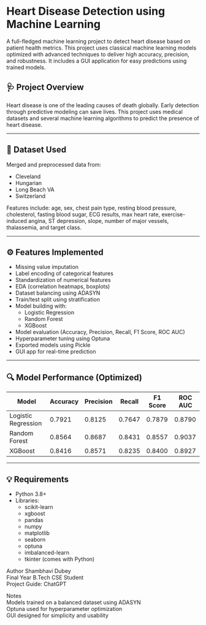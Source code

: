 # Heart Disease Detection using Machine Learning

A full-fledged machine learning project to detect heart disease based on patient health metrics. This project uses classical machine learning models optimized with advanced techniques to deliver high accuracy, precision, and robustness. It includes a GUI application for easy predictions using trained models.

## 🩺 Project Overview

Heart disease is one of the leading causes of death globally. Early detection through predictive modeling can save lives. This project uses medical datasets and several machine learning algorithms to predict the presence of heart disease.


---

## 💾 Dataset Used

Merged and preprocessed data from:
- Cleveland
- Hungarian
- Long Beach VA
- Switzerland

Features include: age, sex, chest pain type, resting blood pressure, cholesterol, fasting blood sugar, ECG results, max heart rate, exercise-induced angina, ST depression, slope, number of major vessels, thalassemia, and target class.

---

## ⚙️ Features Implemented

- Missing value imputation
- Label encoding of categorical features
- Standardization of numerical features
- EDA (correlation heatmaps, boxplots)
- Dataset balancing using ADASYN
- Train/test split using stratification
- Model building with:
  - Logistic Regression
  - Random Forest
  - XGBoost
- Model evaluation (Accuracy, Precision, Recall, F1 Score, ROC AUC)
- Hyperparameter tuning using Optuna
- Exported models using Pickle
- GUI app for real-time prediction

---

## 🔍 Model Performance (Optimized)

| Model               | Accuracy | Precision | Recall | F1 Score | ROC AUC |
|--------------------|----------|-----------|--------|----------|----------|
| Logistic Regression| 0.7921   | 0.8125    | 0.7647 | 0.7879   | 0.8790   |
| Random Forest       | 0.8564   | 0.8687    | 0.8431 | 0.8557   | 0.9037   |
| XGBoost             | 0.8416   | 0.8571    | 0.8235 | 0.8400   | 0.8927   |

---

## 💡 Requirements

- Python 3.8+
- Libraries:
  - scikit-learn
  - xgboost
  - pandas
  - numpy
  - matplotlib
  - seaborn
  - optuna
  - imbalanced-learn
  - tkinter (comes with Python)

Author
Shambhavi Dubey<br>
Final Year B.Tech CSE Student<br>
Project Guide: ChatGPT

Notes<br>
Models trained on a balanced dataset using ADASYN<br>
Optuna used for hyperparameter optimization<br>
GUI designed for simplicity and usability<br>
